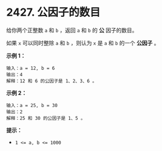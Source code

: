 # 2427. 公因子的数目

给你两个正整数 `a` 和 `b` ，返回 `a` 和 `b` 的 **公** 因子的数目。

如果 `x` 可以同时整除 `a` 和 `b` ，则认为 `x` 是 `a` 和 `b` 的一个 **公因子** 。

**示例 1：**

```()
输入：a = 12, b = 6
输出：4
解释：12 和 6 的公因子是 1、2、3、6 。
```

**示例 2：**

```()
输入：a = 25, b = 30
输出：2
解释：25 和 30 的公因子是 1、5 。
```

**提示：**

- `1 <= a, b <= 1000`
